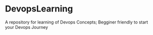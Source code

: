 # DevopsLearning
A repository for learning of Devops Concepts; Begginer friendly to start your Devops Journey
